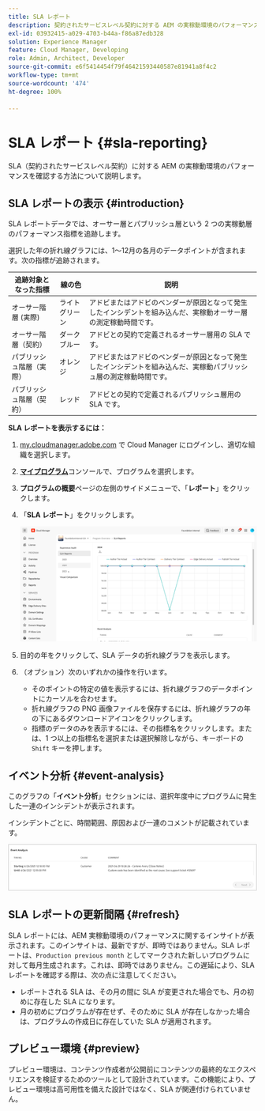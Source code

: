 ```yaml
---
title: SLA レポート
description: 契約されたサービスレベル契約に対する AEM の実稼動環境のパフォーマンスを確認する方法について説明します。
exl-id: 03932415-a029-4703-b44a-f86a87edb328
solution: Experience Manager
feature: Cloud Manager, Developing
role: Admin, Architect, Developer
source-git-commit: e6f5414454f79f46421593440587e81941a8f4c2
workflow-type: tm+mt
source-wordcount: '474'
ht-degree: 100%

---
```



# SLA レポート {#sla-reporting}

SLA（契約されたサービスレベル契約）に対する AEM の実稼動環境のパフォーマンスを確認する方法について説明します。

## SLA レポートの表示 {#introduction}

SLA レポートデータでは、オーサー層とパブリッシュ層という 2 つの実稼動層のパフォーマンス指標を追跡します。

選択した年の折れ線グラフには、1～12月の各月のデータポイントが含まれます。次の指標が追跡されます。

| 追跡対象となった指標 | 線の色 | 説明 |
| --- | --- | --- |
| オーサー階層 (実際) | ライトグリーン | アドビまたはアドビのベンダーが原因となって発生したインシデントを組み込んだ、実稼動オーサー層の測定稼動時間です。 |
| オーサー階層（契約） | ダークブルー | アドビとの契約で定義されるオーサー層用の SLA です。 |
| パブリッシュ階層（実際） | オレンジ | アドビまたはアドビのベンダーが原因となって発生したインシデントを組み込んだ、実稼動パブリッシュ層の測定稼動時間です。 |
| パブリッシュ階層（契約） | レッド | アドビとの契約で定義されるパブリッシュ層用の SLA です。 |

**SLA レポートを表示するには：**

1. [my.cloudmanager.adobe.com](https://my.cloudmanager.adobe.com/) で Cloud Manager にログインし、適切な組織を選択します。

1. **[マイプログラム](/help/implementing/cloud-manager/navigation.md#my-programs)**&#x200B;コンソールで、プログラムを選択します。

1. **プログラムの概要**&#x200B;ページの左側のサイドメニューで、「**レポート**」をクリックします。

1. 「**SLA レポート**」をクリックします。

   ![SLA レポートの折れ線グラフ](/help/implementing/cloud-manager/assets/cm-sla-report2.png)

1. 目的の年をクリックして、SLA データの折れ線グラフを表示します。

1. （オプション）次のいずれかの操作を行います。

   * そのポイントの特定の値を表示するには、折れ線グラフのデータポイントにカーソルを合わせます。
   * 折れ線グラフの PNG 画像ファイルを保存するには、折れ線グラフの年の下にあるダウンロードアイコンをクリックします。
   * 指標のデータのみを表示するには、その指標名をクリックします。または、1 つ以上の指標名を選択または選択解除しながら、キーボードの `Shift` キーを押します。

## イベント分析 {#event-analysis}

このグラフの「**イベント分析**」セクションには、選択年度中にプログラムに発生した一連のインシデントが表示されます。

インシデントごとに、時間範囲、原因および一連のコメントが記載されています。

![イベント分析の例](assets/sla-reporting-c.png)

## SLA レポートの更新間隔 {#refresh}

SLA レポートには、AEM 実稼動環境のパフォーマンスに関するインサイトが表示されます。このインサイトは、最新ですが、即時ではありません。SLA レポートは、`Production previous month` としてマークされた新しいプログラムに対して毎月生成されます。これは、即時ではありません。この遅延により、SLA レポートを確認する際は、次の点に注意してください。

* レポートされる SLA は、その月の間に SLA が変更された場合でも、月の初めに存在した SLA になります。
* 月の初めにプログラムが存在せず、そのために SLA が存在しなかった場合は、プログラムの作成日に存在していた SLA が適用されます。

## プレビュー環境 {#preview}

プレビュー環境は、コンテンツ作成者が公開前にコンテンツの最終的なエクスペリエンスを検証するためのツールとして設計されています。この機能により、プレビュー環境は高可用性を備えた設計ではなく、SLA が関連付けられていません。

